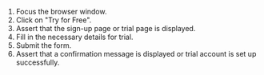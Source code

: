 1. Focus the browser window.
2. Click on "Try for Free".
3. Assert that the sign-up page or trial page is displayed.
4. Fill in the necessary details for trial.
5. Submit the form.
6. Assert that a confirmation message is displayed or trial account is set up successfully.
